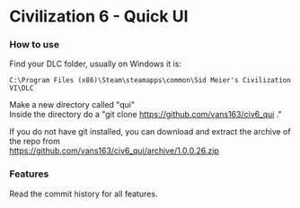 # Civilization 6 - Quick UI

### How to use
Find your DLC folder, usually on Windows it is:  
```
C:\Program Files (x86)\Steam\steamapps\common\Sid Meier's Civilization VI\DLC
```

Make a new directory called "qui"  
Inside the directory do a "git clone https://github.com/vans163/civ6_qui ."  
  
If you do not have git installed, you can download and extract the archive of the repo from  
https://github.com/vans163/civ6_qui/archive/1.0.0.26.zip

### Features

Read the commit history for all features.
